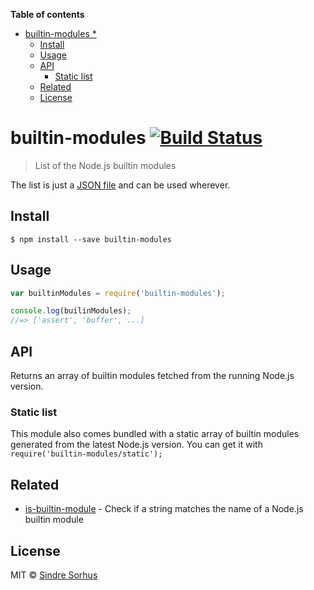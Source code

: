 <!-- START doctoc generated TOC please keep comment here to allow auto update -->
<!-- DON'T EDIT THIS SECTION, INSTEAD RE-RUN doctoc TO UPDATE -->
**Table of contents**

- [builtin-modules *](#builtin-modules-)
  - [Install](#install)
  - [Usage](#usage)
  - [API](#api)
    - [Static list](#static-list)
  - [Related](#related)
  - [License](#license)

<!-- END doctoc generated TOC please keep comment here to allow auto update -->

# builtin-modules [![Build Status](https://travis-ci.org/sindresorhus/builtin-modules.svg?branch=master)](https://travis-ci.org/sindresorhus/builtin-modules)

> List of the Node.js builtin modules

The list is just a [JSON file](builtin-modules.json) and can be used wherever.


## Install

```
$ npm install --save builtin-modules
```


## Usage

```js
var builtinModules = require('builtin-modules');

console.log(builinModules);
//=> ['assert', 'buffer', ...]
```


## API

Returns an array of builtin modules fetched from the running Node.js version.

### Static list

This module also comes bundled with a static array of builtin modules generated from the latest Node.js version. You can get it with `require('builtin-modules/static');`


## Related

- [is-builtin-module](https://github.com/sindresorhus/is-builtin-module) - Check if a string matches the name of a Node.js builtin module


## License

MIT © [Sindre Sorhus](http://sindresorhus.com)
